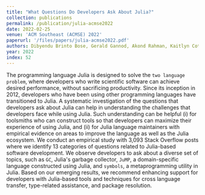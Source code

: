 ```yaml
---
title: "What Questions Do Developers Ask About Julia?"
collection: publications
permalink: /publication/julia-acmse2022
date: 2022-02-25
venue: 'ACM Southeast (ACMSE) 2022'
paperurl: '/files/papers/julia-acmse2022.pdf'
authors: Dibyendu Brinto Bose, Gerald Gannod, Akond Rahman, Kaitlyn Cottrell
year: 2022
index: 52
--- 
```

The programming language Julia is designed to solve the `two language problem`, where developers who write scientific software can achieve desired performance, without sacrificing productivity. Since its inception in 2012, developers who have been using other programming languages have transitioned to Julia. A systematic investigation of the questions that developers ask about Julia can help in understanding the challenges that developers face while using Julia. Such understanding can be helpful (i) for toolsmiths who can construct tools so that developers can maximize their experience of using Julia, and (ii) for Julia language maintainers with empirical evidence on areas to improve the language as well as the Julia ecosystem. We conduct an empirical study with 3,093 Stack Overflow posts where we identify 13 categories of questions related to Julia-based software development. We observe developers to ask about a diverse set of topics, such as `GC`, Julia's garbage collector, `JuMP`, a domain-specific language constructed using Julia, and `symbols`, a metaprogramming utility in Julia. Based on our emerging results, we recommend enhancing support for developers with Julia-based tools and techniques for cross language transfer, type-related assistance, and package resolution.